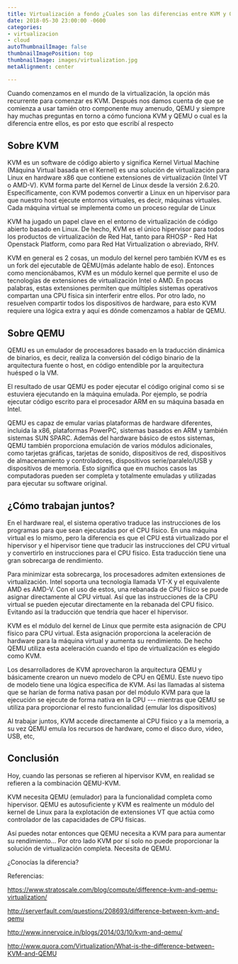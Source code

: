 ```yaml
---
title: Virtualización a fondo ¿Cuales son las diferencias entre KVM y QEMU? ¿Son sinónimos?
date: 2018-05-30 23:00:00 -0600
categories:
- virtualizacion
- cloud
autoThumbnailImage: false
thumbnailImagePosition: top
thumbnailImage: images/virtualization.jpg
metaAlignment: center

---
```

Cuando comenzamos en el mundo de la virtualización, la opción más recurrente para comenzar es KVM. Después nos damos cuenta de que se comienza a usar tamién otro componente muy amenudo, QEMU y siempre hay muchas preguntas en torno a cómo funciona KVM y QEMU o cual es la diferencia entre ellos, es por esto que escribí al respecto



<!--more-->

## Sobre KVM


KVM es un software de código abierto y significa Kernel Virtual Machine (Máquina Virtual basada en el Kernel) es una solución de virtualización para Linux en hardware x86 que contiene extensiones de virtualización (Intel VT o AMD-V).  KVM forma parte del Kernel de Linux desde la versión 2.6.20.  Específicamente, con KVM podemos convertir a Linux en un hipervisor para que nuestro host ejecute entornos virtuales, es decir, máquinas virtuales. Cada máquina virtual se implementa como un proceso regular de Linux

KVM ha jugado un papel clave en el entorno de virtualización de código abierto basado en Linux. De hecho, KVM es el único hipervisor para todos los productos de virtualización de Red Hat, tanto para RHOSP - Red Hat Openstack Platform, como para Red Hat Virtualization  o  abreviado, RHV. 

KVM en general es 2 cosas, un modulo del kernel pero también KVM es es un fork del ejecutable de QEMU(más adelante hablo de eso). Entonces como mencionábamos, KVM es un módulo kernel que permite el uso de tecnologías de extensiones de virtualización Intel o AMD. En pocas palabras, estas extensiones permiten que múltiples sistemas operativos compartan una CPU física sin interferir entre ellos. Por otro lado, no resuelven compartir todos los dispositivos de hardware, para esto KVM requiere una lógica extra y aquí es dónde comenzamos a hablar de QEMU.



## Sobre QEMU
QEMU es un emulador de procesadores basado en la traducción dinámica de binarios, es decir, realiza la conversión del código binario de la arquitectura fuente o host, en código entendible por la arquitectura huésped o la VM. 

El resultado de usar QEMU es poder ejecutar el código original como si se estuviera ejecutando en la máquina emulada. Por ejemplo, se podría ejecutar código escrito para el procesador ARM en su máquina basada en Intel.

QEMU es capaz de emular varias plataformas de hardware diferentes, incluida la x86, plataformas PowerPC, sistemas basados en ARM y también sistemas SUN SPARC. Además del hardware básico de estos sistemas, QEMU también proporciona emulación de varios módulos adicionales, como tarjetas gráficas, tarjetas de sonido, dispositivos de red, dispositivos de almacenamiento y controladores, dispositivos serie/paralelo/USB y dispositivos de memoria. Esto significa que en muchos casos las computadoras pueden ser  completa y totalmente emuladas y utilizadas para ejecutar su software original.


## ¿Cómo trabajan juntos?

En el hardware real, el sistema operativo traduce las instrucciones de los programas para que sean ejecutadas por el CPU físico. En una máquina virtual es lo mismo, pero la diferencia es que el CPU está virtualizado por el hipervisor y el hipervisor tiene que traducir las instrucciones del CPU virtual y convertirlo en instrucciones para el CPU físico. Esta traducción tiene una gran sobrecarga de rendimiento.

Para minimizar esta sobrecarga, los procesadores admiten extensiones de virtualización. Intel soporta una tecnología llamada VT-X y el equivalente AMD es AMD-V. Con el uso de estos, una rebanada de CPU físico se puede asignar directamente al CPU virtual. Así que las instrucciones de la CPU virtual se pueden ejecutar directamente en la rebanada del CPU físico. Evitando así la traducción que tendría que hacer el hipervisor.

KVM es el módulo del kernel de Linux que permite esta asignación de CPU físico para CPU virtual. Esta asignación proporciona la aceleración de hardware para la máquina virtual y aumenta su rendimiento. De hecho QEMU utiliza esta aceleración cuando el tipo de virtualización es elegido como KVM.

Los desarrolladores de KVM aprovecharon la arquitectura QEMU y básicamente crearon un nuevo modelo de CPU en QEMU. Este nuevo tipo de modelo tiene una lógica específica de KVM. Así las llamadas al sistema que se harían de forma nativa pasan por del módulo KVM para que la ejecución se ejecute de forma nativa en la CPU --- mientras que QEMU se utiliza para proporcionar el resto funcionalidad (emular los dispositivos) 

Al trabajar juntos,  KVM accede directamente al CPU físico y a la memoria, a su vez QEMU emula los recursos de hardware, como el disco duro, video, USB, etc,


## Conclusión

Hoy, cuando las personas se refieren al hipervisor KVM, en realidad se refieren a la combinación QEMU-KVM.

KVM necesita QEMU (emulador) para la funcionalidad completa como hipervisor. QEMU es autosuficiente y KVM es realmente un módulo del kernel de Linux para la explotación de extensiones VT que actúa como controlador de las capacidades de CPU físicas.

Así puedes notar entonces que QEMU necesita a KVM para para aumentar su rendimiento... Por otro lado KVM por sí solo no puede proporcionar la solución de virtualización completa. Necesita de QEMU.

¿Conocías la diferencia?

Referencias:

https://www.stratoscale.com/blog/compute/difference-kvm-and-qemu-virtualization/

http://serverfault.com/questions/208693/difference-between-kvm-and-qemu

http://www.innervoice.in/blogs/2014/03/10/kvm-and-qemu/

http://www.quora.com/Virtualization/What-is-the-difference-between-KVM-and-QEMU